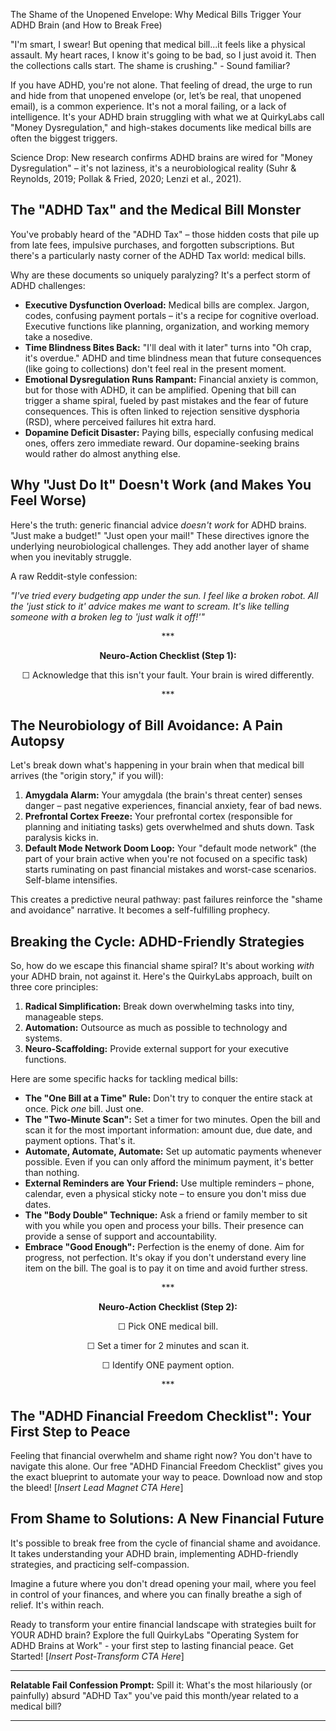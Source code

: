 The Shame of the Unopened Envelope: Why Medical Bills Trigger Your ADHD Brain (and How to Break Free)

"I'm smart, I swear! But opening that medical bill...it feels like a physical assault. My heart races, I know it's going to be bad, so I just avoid it. Then the collections calls start. The shame is crushing." - Sound familiar?

If you have ADHD, you're not alone. That feeling of dread, the urge to run and hide from that unopened envelope (or, let’s be real, that unopened email), is a common experience. It's not a moral failing, or a lack of intelligence. It's your ADHD brain struggling with what we at QuirkyLabs call "Money Dysregulation," and high-stakes documents like medical bills are often the biggest triggers.

Science Drop: New research confirms ADHD brains are wired for "Money Dysregulation" – it's not laziness, it's a neurobiological reality (Suhr & Reynolds, 2019; Pollak & Fried, 2020; Lenzi et al., 2021).

## The "ADHD Tax" and the Medical Bill Monster

You've probably heard of the "ADHD Tax" – those hidden costs that pile up from late fees, impulsive purchases, and forgotten subscriptions. But there's a particularly nasty corner of the ADHD Tax world: medical bills.

Why are these documents so uniquely paralyzing? It's a perfect storm of ADHD challenges:

*   **Executive Dysfunction Overload:** Medical bills are complex. Jargon, codes, confusing payment portals – it's a recipe for cognitive overload. Executive functions like planning, organization, and working memory take a nosedive.
*   **Time Blindness Bites Back:** "I'll deal with it later" turns into "Oh crap, it's overdue." ADHD and time blindness mean that future consequences (like going to collections) don't feel real in the present moment.
*   **Emotional Dysregulation Runs Rampant:** Financial anxiety is common, but for those with ADHD, it can be amplified. Opening that bill can trigger a shame spiral, fueled by past mistakes and the fear of future consequences. This is often linked to rejection sensitive dysphoria (RSD), where perceived failures hit extra hard.
*   **Dopamine Deficit Disaster:** Paying bills, especially confusing medical ones, offers zero immediate reward. Our dopamine-seeking brains would rather do almost anything else.

## Why "Just Do It" Doesn't Work (and Makes You Feel Worse)

Here's the truth: generic financial advice *doesn't work* for ADHD brains. "Just make a budget!" "Just open your mail!" These directives ignore the underlying neurobiological challenges. They add another layer of shame when you inevitably struggle.

A raw Reddit-style confession:

*"I've tried every budgeting app under the sun. I feel like a broken robot. All the 'just stick to it' advice makes me want to scream. It's like telling someone with a broken leg to 'just walk it off!'"*

<center>***

**Neuro-Action Checklist (Step 1):**

☐ Acknowledge that this isn't your fault. Your brain is wired differently.

***</center>

## The Neurobiology of Bill Avoidance: A Pain Autopsy

Let's break down what's happening in your brain when that medical bill arrives (the "origin story," if you will):

1.  **Amygdala Alarm:** Your amygdala (the brain's threat center) senses danger – past negative experiences, financial anxiety, fear of bad news.
2.  **Prefrontal Cortex Freeze:** Your prefrontal cortex (responsible for planning and initiating tasks) gets overwhelmed and shuts down. Task paralysis kicks in.
3.  **Default Mode Network Doom Loop:** Your "default mode network" (the part of your brain active when you're not focused on a specific task) starts ruminating on past financial mistakes and worst-case scenarios. Self-blame intensifies.

This creates a predictive neural pathway: past failures reinforce the "shame and avoidance" narrative. It becomes a self-fulfilling prophecy.

## Breaking the Cycle: ADHD-Friendly Strategies

So, how do we escape this financial shame spiral? It's about working *with* your ADHD brain, not against it. Here's the QuirkyLabs approach, built on three core principles:

1.  **Radical Simplification:** Break down overwhelming tasks into tiny, manageable steps.
2.  **Automation:** Outsource as much as possible to technology and systems.
3.  **Neuro-Scaffolding:** Provide external support for your executive functions.

Here are some specific hacks for tackling medical bills:

*   **The "One Bill at a Time" Rule:** Don't try to conquer the entire stack at once. Pick *one* bill. Just one.
*   **The "Two-Minute Scan":** Set a timer for two minutes. Open the bill and scan it for the most important information: amount due, due date, and payment options. That's it.
*   **Automate, Automate, Automate:** Set up automatic payments whenever possible. Even if you can only afford the minimum payment, it's better than nothing.
*   **External Reminders are Your Friend:** Use multiple reminders – phone, calendar, even a physical sticky note – to ensure you don't miss due dates.
*   **The "Body Double" Technique:** Ask a friend or family member to sit with you while you open and process your bills. Their presence can provide a sense of support and accountability.
*   **Embrace "Good Enough":** Perfection is the enemy of done. Aim for progress, not perfection. It's okay if you don't understand every line item on the bill. The goal is to pay it on time and avoid further stress.

<center>***

**Neuro-Action Checklist (Step 2):**

☐ Pick ONE medical bill.

☐ Set a timer for 2 minutes and scan it.

☐ Identify ONE payment option.

***</center>

## The "ADHD Financial Freedom Checklist": Your First Step to Peace

Feeling that financial overwhelm and shame right now? You don't have to navigate this alone. Our free "ADHD Financial Freedom Checklist" gives you the exact blueprint to automate your way to peace. Download now and stop the bleed! \[*Insert Lead Magnet CTA Here*]

## From Shame to Solutions: A New Financial Future

It's possible to break free from the cycle of financial shame and avoidance. It takes understanding your ADHD brain, implementing ADHD-friendly strategies, and practicing self-compassion.

Imagine a future where you don't dread opening your mail, where you feel in control of your finances, and where you can finally breathe a sigh of relief. It's within reach.

Ready to transform your entire financial landscape with strategies built for YOUR ADHD brain? Explore the full QuirkyLabs "Operating System for ADHD Brains at Work" - your first step to lasting financial peace. Get Started! \[*Insert Post-Transform CTA Here*]

***

**Relatable Fail Confession Prompt:** Spill it: What's the most hilariously (or painfully) absurd "ADHD Tax" you've paid this month/year related to a medical bill?

***
